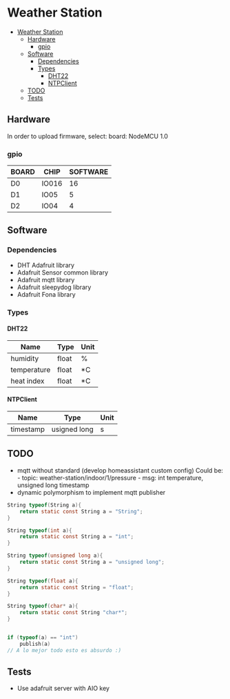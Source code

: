 # Weather Station

- [Weather Station](#weather-station)
    - [Hardware](#hardware)
        - [gpio](#gpio)
    - [Software](#software)
        - [Dependencies](#dependencies)
        - [Types](#types)
            - [DHT22](#dht22)
            - [NTPClient](#ntpclient)
    - [TODO](#todo)
    - [Tests](#tests)


## Hardware

In order to upload firmware, select:
    board: NodeMCU 1.0

### gpio

| BOARD | CHIP | SOFTWARE |
|-------|------|----------|
| D0 | IO016 | 16 |
| D1 | IO05 | 5 |
| D2 | IO04 | 4 |

## Software

### Dependencies

- DHT Adafruit library
- Adafruit Sensor common library
- Adafruit mqtt library
- Adafruit sleepydog library
- Adafruit Fona library

### Types

#### DHT22

| **Name** | **Type** | **Unit** |
|----------|----------|----------|
| humidity | float | % |
| temperature | float | *C |
| heat index | float | *C |

#### NTPClient

| **Name** | **Type** | **Unit** |
|----------|----------|----------|
| timestamp | usigned long | s |

## TODO

- mqtt without standard (develop homeassistant custom config)
    Could be:
      - topic: weather-station/indoor/1/pressure
      - msg: int temperature, unsigned long timestamp
- dynamic polymorphism to implement mqtt publisher

```c
String typeof(String a){
    return static const String a = "String";
}

String typeof(int a){
    return static const String a = "int";
}

String typeof(unsigned long a){
    return static const String a = "unsigned long";
}

String typeof(float a){
    return static const String = "float";
}

String typeof(char* a){
    return static const String "char*";
}


if (typeof(a) == "int")
    publish(a)
// A lo mejor todo esto es absurdo :)
```


## Tests

- Use adafruit server with AIO key